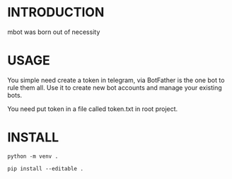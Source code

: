 # INTRODUCTION

mbot was born out of necessity


# USAGE

You simple need create a token in telegram, via BotFather is the one bot to rule them all. Use it to create new bot accounts and manage your existing bots.

You need put token in a file called token.txt in root project.


# INSTALL 


```python -m venv .```



```pip install --editable .```


